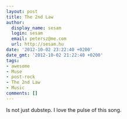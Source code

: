 ```yaml
---
layout: post
title: The 2nd Law
author:
  display_name: sesam
  login: sesam
  email: petersz@me.com
  url: http://sesam.hu
date: '2012-10-02 23:22:40 +0200'
date_gmt: '2012-10-02 21:22:40 +0200'
tags:
- awesome
- Muse
- post-rock
- The 2nd Law
- Music
comments: []
---
```


Is not just dubstep. I love the pulse of this song.
